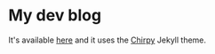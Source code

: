 # My dev blog

It's available [here](https://alexandra-zaharia.github.io) and it uses the [Chirpy](https://github.com/cotes2020/jekyll-theme-chirpy) Jekyll theme.
